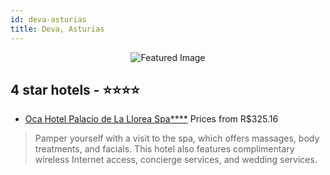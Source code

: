 ```yaml
---
id: deva-asturias
title: Deva, Asturias
---
```


<center><img src="https://i.travelapi.com/hotels/16000000/15410000/15405500/15405485/d1e162ed_z.jpg" alt="Featured Image" /></center>


##  4 star hotels - ⭐️⭐️⭐️⭐️

-    [Oca Hotel Palacio de La Llorea Spa****](https://us.hurb.com/hotels/deva/oca-hotel-palacio-de-la-llorea-spa-JNP-JP042952?cmp=18055) Prices from R$325.16
   > Pamper yourself with a visit to the spa, which offers massages, body treatments, and facials. This hotel also features complimentary wireless Internet access, concierge services, and wedding services.
